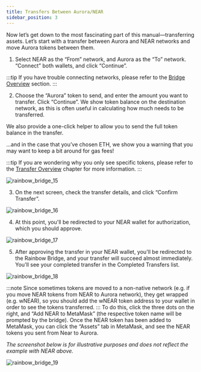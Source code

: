 ```yaml
---
title: Transfers Between Aurora/NEAR
sidebar_position: 3
---
```


Now let’s get down to the most fascinating part of this manual—transferring assets.
Let’s start with a transfer between Aurora and NEAR networks and move Aurora tokens between them.

1. Select NEAR as the “From” network, and Aurora as the “To” network.
“Connect” both wallets, and click “Continue”.

:::tip
If you have trouble connecting networks, please refer to the [Bridge Overview](bridge-overview) section.
:::

2. Choose the “Aurora” token to send, and enter the amount you want to transfer. Click “Continue”.
We show token balance on the destination network, as this is often useful in calculating how much needs to be transferred.

We also provide a one-click helper to allow you to send the full token balance in the transfer.

...and in the case that you’ve chosen ETH, we show you a warning that you may want to keep a bit around for gas fees!

:::tip
If you are wondering why you only see specific tokens, please refer to the [Transfer Overview](transfer-overview) chapter for more information.
:::

![rainbow_bridge_15](/img/rainbow_bridge_15.png)

3. On the next screen, check the transfer details, and click “Confirm Transfer”.

![rainbow_bridge_16](/img/rainbow_bridge_16.png)

4. At this point, you'll be redirected to your NEAR wallet for authorization, which you should  approve.

![rainbow_bridge_17](/img/rainbow_bridge_17.png)

5. After approving the transfer in your NEAR wallet,
you'll be redirected to the Rainbow Bridge, and your transfer will succeed almost immediately.
You'll see your completed transfer in the Completed Transfers list.

![rainbow_bridge_18](/img/rainbow_bridge_18.png)

:::note
Since sometimes tokens are moved to a non-native network
(e.g. if you move NEAR tokens from NEAR to Aurora network), they get wrapped (e.g. wNEAR),
so you should add the wNEAR token address to your wallet in order to see the tokens transferred.
:::
To do this, click the three dots on the right,
and “Add NEAR to MetaMask” (the respective token name will be prompted by the bridge).
Once the NEAR token has been added to MetaMask, you can click the “Assets” tab in MetaMask,
and see the NEAR tokens you sent from Near to Aurora.

_The screenshot below is for illustrative purposes and does not reflect the example with NEAR above._

![rainbow_bridge_19](/img/rainbow_bridge_19.png)

